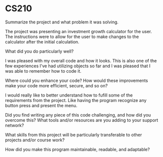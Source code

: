 # CS210

Summarize the project and what problem it was solving.<p>
  The project was presenting an investment growth calculator for the user. The instructions were to allow for the user to make changes to the calculator after the initial calculation.
  
<p>What did you do particularly well?<p>
  I was pleased with my overall code and how it looks. This is also one of the few experiences I've had utilizing objects so far and I was pleased that I was able to remember how to code it.
  
<p>Where could you enhance your code? How would these improvements make your code more efficient, secure, and so on?<p>
  I would really like to better understand how to fufill some of the requirements from the project. Like having the program recognize any button press and present the menu. 
  
<p>Did you find writing any piece of this code challenging, and how did you overcome this? What tools and/or resources are you adding to your support network?<p>
  
<p>What skills from this project will be particularly transferable to other projects and/or course work?<p>
  
<p>How did you make this program maintainable, readable, and adaptable?<p>
